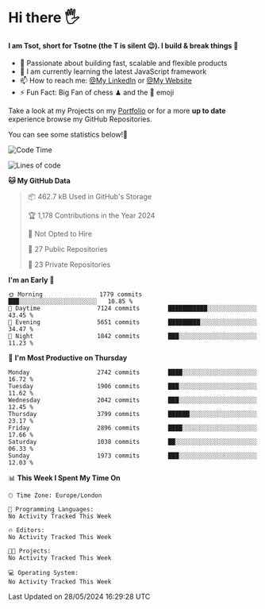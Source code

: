 # Hi there :raised_hand_with_fingers_splayed:
#### I am Tsot, short for Tsotne (the T is silent :wink:). I build & break things :space_invader:
- :telescope: Passionate about building fast, scalable and flexible products
- :seedling: I am currently learning the latest JavaScript framework 
- :mailbox: How to reach me: [@My LinkedIn](https://www.linkedin.com/in/tsotne-gvadzabia/) or [@My Website](https://tsotne.co.uk/contact)
- :zap: Fun Fact: Big Fan of chess ♟ and the 👾 emoji

Take a look at my Projects on my [Portfolio](https://tsotne.co.uk/) or for a more **up to date** experience browse my GitHub Repositories.

You can see some statistics below!:space_invader:
<!--START_SECTION:waka-->
![Code Time](http://img.shields.io/badge/Code%20Time-761%20hrs%202%20mins-blue)

![Lines of code](https://img.shields.io/badge/From%20Hello%20World%20I%27ve%20Written-6.1%20million%20lines%20of%20code-blue)

**🐱 My GitHub Data** 

> 📦 462.7 kB Used in GitHub's Storage 
 > 
> 🏆 1,178 Contributions in the Year 2024
 > 
> 🚫 Not Opted to Hire
 > 
> 📜 27 Public Repositories 
 > 
> 🔑 23 Private Repositories 
 > 
**I'm an Early 🐤** 

```text
🌞 Morning                1779 commits        ███░░░░░░░░░░░░░░░░░░░░░░   10.85 % 
🌆 Daytime                7124 commits        ███████████░░░░░░░░░░░░░░   43.45 % 
🌃 Evening                5651 commits        █████████░░░░░░░░░░░░░░░░   34.47 % 
🌙 Night                  1842 commits        ███░░░░░░░░░░░░░░░░░░░░░░   11.23 % 
```
📅 **I'm Most Productive on Thursday** 

```text
Monday                   2742 commits        ████░░░░░░░░░░░░░░░░░░░░░   16.72 % 
Tuesday                  1906 commits        ███░░░░░░░░░░░░░░░░░░░░░░   11.62 % 
Wednesday                2042 commits        ███░░░░░░░░░░░░░░░░░░░░░░   12.45 % 
Thursday                 3799 commits        ██████░░░░░░░░░░░░░░░░░░░   23.17 % 
Friday                   2896 commits        ████░░░░░░░░░░░░░░░░░░░░░   17.66 % 
Saturday                 1038 commits        ██░░░░░░░░░░░░░░░░░░░░░░░   06.33 % 
Sunday                   1973 commits        ███░░░░░░░░░░░░░░░░░░░░░░   12.03 % 
```


📊 **This Week I Spent My Time On** 

```text
🕑︎ Time Zone: Europe/London

💬 Programming Languages: 
No Activity Tracked This Week

🔥 Editors: 
No Activity Tracked This Week

🐱‍💻 Projects: 
No Activity Tracked This Week

💻 Operating System: 
No Activity Tracked This Week
```


 Last Updated on 28/05/2024 16:29:28 UTC
<!--END_SECTION:waka-->
